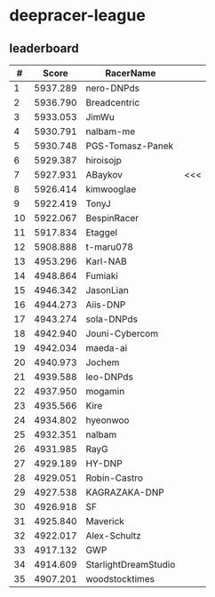 # deepracer-league

## leaderboard

<!-- leaderboard -->
| # | Score | RacerName |   |
| - | ----- | --------- | - |
| 1 | 5937.289 | nero-DNPds | |
| 2 | 5936.790 | Breadcentric | |
| 3 | 5933.053 | JimWu | |
| 4 | 5930.791 | nalbam-me | |
| 5 | 5930.748 | PGS-Tomasz-Panek | |
| 6 | 5929.387 | hiroisojp | |
| 7 | 5927.931 | ABaykov | <<< |
| 8 | 5926.414 | kimwooglae | |
| 9 | 5922.419 | TonyJ | |
| 10 | 5922.067 | BespinRacer | |
| 11 | 5917.834 | Etaggel | |
| 12 | 5908.888 | t-maru078 | |
| 13 | 4953.296 | Karl-NAB | |
| 14 | 4948.864 | Fumiaki | |
| 15 | 4946.342 | JasonLian | |
| 16 | 4944.273 | Aiis-DNP | |
| 17 | 4943.274 | sola-DNPds | |
| 18 | 4942.940 | Jouni-Cybercom | |
| 19 | 4942.034 | maeda-ai | |
| 20 | 4940.973 | Jochem | |
| 21 | 4939.588 | leo-DNPds | |
| 22 | 4937.950 | mogamin | |
| 23 | 4935.566 | Kire | |
| 24 | 4934.802 | hyeonwoo | |
| 25 | 4932.351 | nalbam | |
| 26 | 4931.985 | RayG | |
| 27 | 4929.189 | HY-DNP | |
| 28 | 4929.051 | Robin-Castro | |
| 29 | 4927.538 | KAGRAZAKA-DNP | |
| 30 | 4926.918 | SF | |
| 31 | 4925.840 | Maverick | |
| 32 | 4922.017 | Alex-Schultz | |
| 33 | 4917.132 | GWP | |
| 34 | 4914.609 | StarlightDreamStudio | |
| 35 | 4907.201 | woodstocktimes | |
